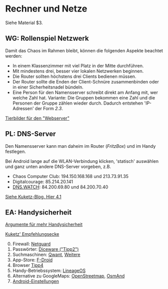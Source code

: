 # Rechner und Netze

Siehe Material $3.

## WG: Rollenspiel Netzwerk

Damit das Chaos im Rahmen bleibt, können die folgenden Aspekte beachtet werden:

* In einem Klassenzimmer mit viel Platz in der Mitte durchführen.
* Mit mindestens drei, besser vier lokalen Netzwerken beginnen.
* Die Router sollten höchstens drei Clients bedienen müssen.
* Der Router sollte die Enden der Client-Schnüre zusammenbinden oder in einer Sicherheitsnadel bündeln.
* Eine Person für den Namensserver schreibt direkt am Anfang mit, wer welche Zahl hat. Variante: Die Gruppen bekommen eine Zahl und die Personen der Gruppe zählen wieder durch. Dadurch entstehen 'IP-Adressen' der Form *2.3*.

[Tierbilder für den "Webserver"](https://agendaweb.org/vocabulary/animals-worksheets-resources.html)

## PL: DNS-Server

Den Namensserver kann man daheim im Router (*FritzBox*) und im Handy festlegen.

Bei Android lange auf die WLAN-Verbindung klicken, 'statisch' auswählen und ganz unten andere DNS-Server vorgeben, z.B.

* Chaos Computer Club: 194.150.168.168 und 213.73.91.35
* Digitalcourage: 85.214.20.141
* [DNS.WATCH](https://dns.watch/how-to): 84.200.69.80 und 84.200.70.40

[Siehe Kuketz-Blog. Hier 4.1](https://www.kuketz-blog.de/konfigurationsempfehlungen-android-unter-kontrolle-teil5/#more-471232)

## EA: Handysicherheit

[Argumente für mehr Handysicherheit](https://www.kuketz-blog.de/your-phone-your-data-light-android-unter-kontrolle/)

[Kuketz' Empfehlungsecke](https://www.kuketz-blog.de/empfehlungsecke/)

0. Firewall: [Netguard](https://www.kuketz-blog.de/netguard-firewall-android-unter-kontrolle-teil4/)
1. Passwörter: [Diceware ("Tipp2")](https://www.kuketz-blog.de/5-praxisnahe-tipps-fuer-mehr-it-sicherheit-echt-jetzt/)
2. Suchmaschinen: [Qwant](https://www.kuketz-blog.de/suchmaschine-qwant-naeher-betrachtet/), [Weitere](https://www.kuketz-blog.de/datenschutzfreundliche-suchmaschinen-eine-ergaenzung/)
3. App-Store: [F-Droid](https://www.kuketz-blog.de/f-droid-und-app-alternativen-android-unter-kontrolle-teil3/)
4. Browser [Tipp4](https://www.kuketz-blog.de/5-praxisnahe-tipps-fuer-mehr-it-sicherheit-echt-jetzt/)
5. Handy-Betriebssystem: [LineageOS](https://www.kuketz-blog.de/die-update-problematik-bei-android-android-unter-kontrolle-teil2/)
6. Alternative zu GoogleMaps: [OpenStreetmap](https://www.openstreetmap.de/karte.html), [OsmAnd](https://f-droid.org/packages/net.osmand.plus/)
7. [Android-Einstellungen](https://www.kuketz-blog.de/konfigurationsempfehlungen-android-unter-kontrolle-teil5/)
